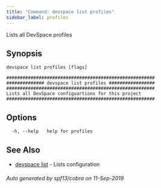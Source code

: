 ```yaml
---
title: "Command: devspace list profiles"
sidebar_label: profiles
---
```



Lists all DevSpace profiles

## Synopsis


```
devspace list profiles [flags]
```

```
#######################################################
############## devspace list profiles #################
#######################################################
Lists all DevSpace configuartions for this project
#######################################################
```
## Options

```
  -h, --help   help for profiles
```

## See Also

* [devspace list](/docs/cli/commands/devspace_list)	 - Lists configuration

###### Auto generated by spf13/cobra on 11-Sep-2019

